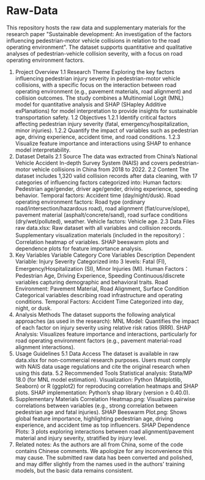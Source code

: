 # Raw-Data
This repository hosts the raw data and supplementary materials for the research paper "Sustainable development: An investigation of the factors influencing pedestrian-motor vehicle collisions in relation to the road operating environment". The dataset supports quantitative and qualitative analyses of pedestrian-vehicle collision severity, with a focus on road operating environment factors.
1. Project Overview
1.1 Research Theme
Exploring the key factors influencing pedestrian injury severity in pedestrian-motor vehicle collisions, with a specific focus on the interaction between road operating environment (e.g., pavement materials, road alignment) and collision outcomes. The study combines a Multinomial Logit (MNL) model for quantitative analysis and SHAP (SHapley Additive exPlanations) for model interpretation to provide insights for sustainable transportation safety.
1.2 Objectives
1.2.1 Identify critical factors affecting pedestrian injury severity (fatal, emergency/hospitalization, minor injuries).
1.2.2 Quantify the impact of variables such as pedestrian age, driving experience, accident time, and road conditions.
1.2.3 Visualize feature importance and interactions using SHAP to enhance model interpretability.
2. Dataset Details
2.1 Source
The data was extracted from China’s National Vehicle Accident In-depth Survey System (NAIS) and covers pedestrian-motor vehicle collisions in China from 2018 to 2022.
2.2 Content
The dataset includes 1,320 valid collision records after data cleaning, with 17 categories of influencing factors categorized into:
Human factors: Pedestrian age/gender, driver age/gender, driving experience, speeding behavior.
Temporal factors: Accident time (day/night/dusk).
Road operating environment factors: Road type (ordinary road/intersection/hazardous road), road alignment (flat/curve/slope), pavement material (asphalt/concrete/sand), road surface conditions (dry/wet/polluted), weather.
Vehicle factors: Vehicle age.
2.3 Data Files
raw data.xlsx: Raw dataset with all variables and collision records.
Supplementary visualization materials (included in the repository)：
 Correlation heatmap of variables.
 SHAP beeswarm plots and dependence plots for feature importance analysis.
3. Key Variables
Variable Category	Core Variables	Description
Dependent Variable: Injury Severity	Categorized into 3 levels: Fatal (FI), Emergency/Hospitalization (SI), Minor Injuries (MI).
Human Factors： Pedestrian Age, Driving Experience, Speeding	Continuous/discrete variables capturing demographic and behavioral traits.
Road Environment: Pavement Material, Road Alignment, Surface Condition	Categorical variables describing road infrastructure and operating conditions.
Temporal Factors: Accident Time	Categorized into day, night, or dusk.
4. Analysis Methods
The dataset supports the following analytical approaches (as used in the research):
 MNL Model: Quantifies the impact of each factor on injury severity using relative risk ratios (RRR).
 SHAP Analysis: Visualizes feature importance and interactions, particularly for road operating environment factors (e.g., pavement material-road alignment interactions).
5. Usage Guidelines
5.1 Data Access
The dataset is available in raw data.xlsx for non-commercial research purposes. Users must comply with NAIS data usage regulations and cite the original research when using this data.
5.2 Recommended Tools
Statistical analysis: Stata/MP 18.0 (for MNL model estimation).
Visualization: Python (Matplotlib, Seaborn) or R (ggplot2) for reproducing correlation heatmaps and SHAP plots.
SHAP implementation: Python’s shap library (version ≥ 0.40.0).
6. Supplementary Materials
Correlation Heatmap.png: Visualizes pairwise correlations between variables (e.g., strong correlation between pedestrian age and fatal injuries).
SHAP Beeswarm Plot.png: Shows global feature importance, highlighting pedestrian age, driving experience, and accident time as top influencers.
SHAP Dependence Plots: 3 plots exploring interactions between road alignment/pavement material and injury severity, stratified by injury level.
7. Related notes:
 As the authors are all from China, some of the code contains Chinese comments. We apologize for any inconvenience this may cause.
 The submitted raw data has been converted and polished, and may differ slightly from the names used in the authors' training models, but the basic data remains consistent.
